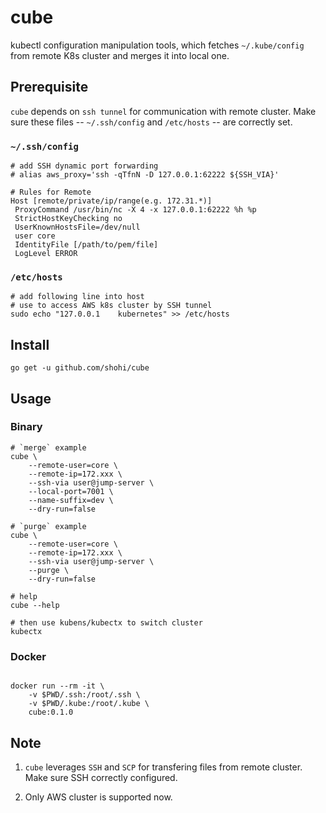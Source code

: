# cube
kubectl configuration manipulation tools, which fetches `~/.kube/config` from remote K8s cluster and merges it into local one.

## Prerequisite
`cube` depends on `ssh tunnel` for communication with remote cluster. Make sure these files -- `~/.ssh/config` and `/etc/hosts` -- are correctly set.

### `~/.ssh/config`

```terminal
# add SSH dynamic port forwarding
# alias aws_proxy='ssh -qTfnN -D 127.0.0.1:62222 ${SSH_VIA}'

# Rules for Remote
Host [remote/private/ip/range(e.g. 172.31.*)]
 ProxyCommand /usr/bin/nc -X 4 -x 127.0.0.1:62222 %h %p
 StrictHostKeyChecking no
 UserKnownHostsFile=/dev/null
 user core
 IdentityFile [/path/to/pem/file]
 LogLevel ERROR

```

### `/etc/hosts`

```terminal
# add following line into host
# use to access AWS k8s cluster by SSH tunnel
sudo echo "127.0.0.1	kubernetes" >> /etc/hosts
```

## Install

```
go get -u github.com/shohi/cube

```

## Usage

### Binary
```terminal
# `merge` example
cube \
    --remote-user=core \
    --remote-ip=172.xxx \
    --ssh-via user@jump-server \
    --local-port=7001 \
    --name-suffix=dev \
    --dry-run=false

# `purge` example
cube \
    --remote-user=core \
    --remote-ip=172.xxx \
    --ssh-via user@jump-server \
    --purge \
    --dry-run=false

# help
cube --help

# then use kubens/kubectx to switch cluster
kubectx

```

### Docker

```terminal

docker run --rm -it \
    -v $PWD/.ssh:/root/.ssh \
    -v $PWD/.kube:/root/.kube \
    cube:0.1.0

```

## Note
1. `cube` leverages `SSH` and `SCP` for transfering files from remote cluster. Make sure SSH correctly configured.

2. Only AWS cluster is supported now.
